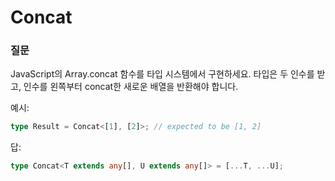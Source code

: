 # Concat

### 질문

JavaScript의 Array.concat 함수를 타입 시스템에서 구현하세요. 타입은 두 인수를 받고, 인수를 왼쪽부터 concat한 새로운 배열을 반환해야 합니다.

예시:

```ts
type Result = Concat<[1], [2]>; // expected to be [1, 2]
```

답:

```ts
type Concat<T extends any[], U extends any[]> = [...T, ...U];
```
